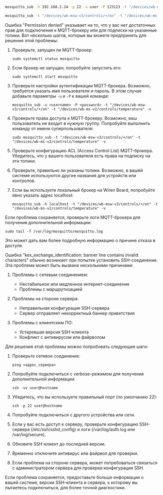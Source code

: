 ```bash
mosquitto_sub -h 192.168.2.24 -p 22 -u user -P 123123 -t "/devices/wb-msw-v3/controls/+/on" -t "/devices/wb-ms-v2/controls/temperature" -v
```

```bash
mosquitto_sub -t "/devices/wb-msw-v3/controls/+/on" -t "/devices/wb-ms-v2/controls/temperature" -v
```

Ошибка "Permission denied" указывает на то, что у вас нет достаточных прав для подключения к MQTT-брокеру или для подписки на указанные топики. Вот несколько шагов, которые вы можете предпринять для решения этой проблемы:

1. Проверьте, запущен ли MQTT-брокер:
   ```
   sudo systemctl status mosquitto
   ```

2. Если брокер не запущен, попробуйте запустить его:
   ```
   sudo systemctl start mosquitto
   ```

3. Проверьте настройки аутентификации MQTT-брокера. Возможно, требуется указать имя пользователя и пароль. В этом случае добавьте параметры `-u` и `-P` к вашей команде:
   ```
   mosquitto_sub -u <username> -P <password> -t "/devices/wb-msw-v3/controls/+/on" -t "/devices/wb-ms-v2/controls/temperature" -v
   ```

4. Проверьте права доступа к MQTT-брокеру. Возможно, ваш пользователь не входит в нужную группу. Попробуйте выполнить команду от имени суперпользователя:
   ```
   sudo mosquitto_sub -t "/devices/wb-msw-v3/controls/+/on" -t "/devices/wb-ms-v2/controls/temperature" -v
   ```

5. Проверьте конфигурацию ACL (Access Control List) MQTT-брокера. Убедитесь, что у вашего пользователя есть права на подписку на эти топики.

6. Проверьте, правильно ли указаны топики. Возможно, в вашей системе используются другие названия для устройств или контролов.

7. Если вы используете локальный брокер на Wiren Board, попробуйте явно указать адрес localhost:
   ```
   mosquitto_sub -h localhost -t "/devices/wb-msw-v3/controls/+/on" -t "/devices/wb-ms-v2/controls/temperature" -v
   ```

Если проблема сохраняется, проверьте логи MQTT-брокера для получения дополнительной информации:

```
sudo tail -f /var/log/mosquitto/mosquitto.log
```

Это может дать вам более подробную информацию о причине отказа в доступе.

Ошибка "kex_exchange_identification: banner line contains invalid characters" обычно возникает при попытке установить SSH-соединение. Эта проблема может быть вызвана несколькими причинами:

1. Проблемы с сетевым соединением:
   - Нестабильное или медленное интернет-соединение
   - Проблемы с маршрутизацией

2. Проблемы на стороне сервера:
   - Неправильная конфигурация SSH-сервера
   - Сервер отправляет некорректный баннер приветствия

3. Проблемы с клиентским ПО:
   - Устаревшая версия SSH-клиента
   - Конфликт с антивирусом или файрволом

Для решения этой проблемы можно попробовать следующие шаги:

1. Проверьте сетевое соединение:
   ```
   ping <адрес_сервера>
   ```

2. Попробуйте подключиться с verbose-режимом для получения дополнительной информации:
   ```
   ssh -vv user@hostname
   ```

3. Убедитесь, что вы используете правильный порт (по умолчанию 22):
   ```
   ssh -p 22 user@hostname
   ```

4. Попробуйте подключиться с другого устройства или сети.

5. Если у вас есть доступ к серверу, проверьте конфигурацию SSH-сервера (/etc/ssh/sshd_config) и логи (/var/log/auth.log или /var/log/secure).

6. Обновите SSH-клиент до последней версии.

7. Временно отключите антивирус или файрвол для проверки.

8. Если проблема на стороне сервера, может потребоваться связаться с администратором сервера для проверки конфигурации SSH.

Если проблема сохраняется, предоставьте больше информации о вашей системе, версии SSH-клиента и сервера, к которому вы пытаетесь подключиться, для более точной диагностики.
